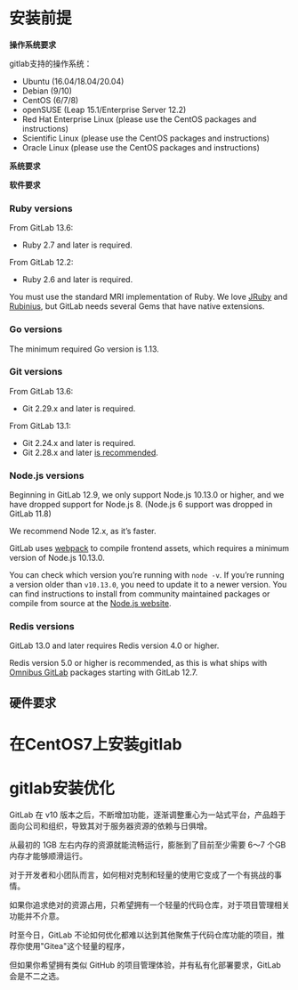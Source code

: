 

# 安装前提





**操作系统要求**



gitlab支持的操作系统：

- Ubuntu (16.04/18.04/20.04)
- Debian (9/10)
- CentOS (6/7/8)
- openSUSE (Leap 15.1/Enterprise Server 12.2)
- Red Hat Enterprise Linux (please use the CentOS packages and instructions)
- Scientific Linux (please use the CentOS packages and instructions)
- Oracle Linux (please use the CentOS packages and instructions)





**系统要求**

**软件要求**

### Ruby versions

From GitLab 13.6:

- Ruby 2.7 and later is required.

From GitLab 12.2:

- Ruby 2.6 and later is required.

You must use the standard MRI implementation of Ruby. We love [JRuby](https://www.jruby.org/) and [Rubinius](https://github.com/rubinius/rubinius#the-rubinius-language-platform), but GitLab needs several Gems that have native extensions.

### Go versions

The minimum required Go version is 1.13.

### Git versions

From GitLab 13.6:

- Git 2.29.x and later is required.

From GitLab 13.1:

- Git 2.24.x and later is required.
- Git 2.28.x and later [is recommended](https://gitlab.com/gitlab-org/gitaly/-/issues/2959).

### Node.js versions

Beginning in GitLab 12.9, we only support Node.js 10.13.0 or higher, and we have dropped support for Node.js 8. (Node.js 6 support was dropped in GitLab 11.8)

We recommend Node 12.x, as it’s faster.

GitLab uses [webpack](https://webpack.js.org/) to compile frontend assets, which requires a minimum version of Node.js 10.13.0.

You can check which version you’re running with `node -v`. If you’re running a version older than `v10.13.0`, you need to update it to a newer version. You can find instructions to install from community maintained packages or compile from source at the [Node.js website](https://nodejs.org/en/download/).

### Redis versions

GitLab 13.0 and later requires Redis version 4.0 or higher.

Redis version 5.0 or higher is recommended, as this is what ships with [Omnibus GitLab](https://docs.gitlab.com/omnibus/) packages starting with GitLab 12.7.

## 硬件要求



# 在CentOS7上安装gitlab







# gitlab安装优化

GitLab 在 v10 版本之后，不断增加功能，逐渐调整重心为一站式平台，产品趋于面向公司和组织，导致其对于服务器资源的依赖与日俱增。

从最初的 1GB 左右内存的资源就能流畅运行，膨胀到了目前至少需要 6～7 个GB内存才能够顺滑运行。

对于开发者和小团队而言，如何相对克制和轻量的使用它变成了一个有挑战的事情。



如果你追求绝对的资源占用，只希望拥有一个轻量的代码仓库，对于项目管理相关功能并不介意。

时至今日，GitLab 不论如何优化都难以达到其他聚焦于代码仓库功能的项目，推荐你使用"Gitea"这个轻量的程序，

但如果你希望拥有类似 GitHub 的项目管理体验，并有私有化部署要求，GitLab 会是不二之选。

